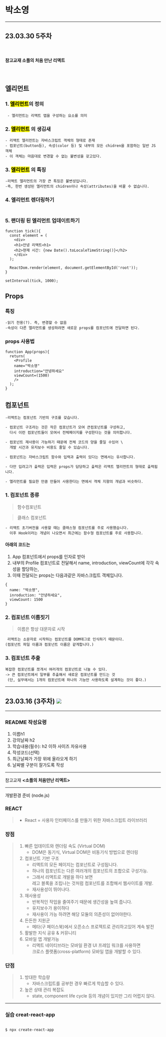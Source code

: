 # 박소영
---
## 23.03.30 5주차 
<br>

#### 참고교재 소플의 처음 만난 리액트

<br>

## 엘리먼트
### 1. <mark>엘리먼트</mark>의 정의
~~~
 - 엘리먼트는 리액트 앱을 구성하는 요소를 의미
~~~
### 2. <mark>엘리먼트</mark> 의 생김새
~~~
- 리액트 엘리먼트는 자바스크립트 객체의 형태로 존재
- 컴포넌트(button등), 속성(color 등) 및 내부의 모든 chidren을 포함하는 일반 JS 객체
- 이 객체는 마음대로 변경할 수 없는 불변성을 갖고있다.
~~~
### 3. <mark>엘리먼트</mark> 의 특징
~~~
-리액트 엘리먼트의 가장 큰 특징은 불변성입니다.
-즉, 한번 생성된 엘리먼트의 chidren이나 속성(attributes)을 바꿀 수 없습니다.
~~~

### 4. 엘리먼트 렌더링하기 <br><br>

### 5. 랜더링 된 엘리먼트 업데이트하기

```
function tick(){
  const element = (
    <div>
    <h1>안녕 리액트<h1>
    <h2>현재 시간: {new Date().toLocaleTimeString()}</h2>
    </div>
  );

  ReactDom.render(element, document.getElementById('root'));
}

setInterval(tick, 1000);
```
## Props

### 특징
~~~
-읽기 전용(?). 즉, 변경할 수 없음
-속성이 다른 엘리먼트를 생성하려면 새로운 props를 컴포넌트에 전달하면 된다.
~~~

### props 사용법
```
function App(props){
  return(
    <Profile
    name="박소영"
    introduction="안녕하세요"
    viewCount=(1500)
    />
  );
}
```

## 컴포넌트
~~~
-리액트는 컴포넌트 기반의 구조를 갖습니다.

- 컴포넌트 구조라는 것은 작은 컴포넌트가 모여 큰컴포넌트를 구성하고,
  다시 이런 컴포넌트들이 모여서 전체페이지를 구성한다는 것을 의미합니다.

- 컴포넌트 재사용이 가능하기 때문에 전체 코드의 양을 줄일 수있어 \
  개발 시간과 유지보수 비용도 줄일 수 있습니다.

- 컴포넌트는 자바스크립트 함수와 입력과 출력이 있다는 면에서는 유사합니다.

- 다만 입려고가 출력은 입력은 props가 담당하고 출력은 리액트 엘리먼트의 형태로 출력됩니다.

- 엘리먼트를 필요한 만큼 만들어 사용한다는 면에서 객체 지향의 개념과 비슷하다.
~~~



### 1. 컴포넌트 종류
> 함수컴포넌트

> 클래스 컴포넌트
~~~
- 리액트 초기버전을 사용할 때는 클래스형 컴포넌트를 주로 사용했습니다.
  이후 Hook이라는 개념이 나오면서 최근에는 함수형 컴포넌트를 주로 사용합니다.
~~~
#### 아래의 코드는
1. App 컴포넌트에서 props를 인자로 받아
2. 내부의 Profile 컴포넌트로 전달해서 name, introduction, viewCount에 각각 속성을 할당하는,
3. 이때 전달되는 props는 다음과같은 자바스크립트 객체입니다.

```
{
  name: "박소영",
  inroduction: "안녕하세요",
  viewCount: 1500
}
```
### 2. 컴포넌트 이름짓기

> 이름은 항상 대문자로 시작
~~~
 리액트는 소문자로 시작하는 컴포넌트를 DOM태그로 인식하기 때문이다.
(컴포넌트 파일 이름과 컴포넌트 이름은 같게합니다.)
~~~
### 3.  컴포넌트 추출

~~~
복잡한 컴포넌트를 쪼개서 여러개의 컴포넌트로 나눌 수 있다.
-> 큰 컴포넌트에서 일부를 추출해서 새로운 컴포넌트를 만드는 것
 (단, 실무에서는 1개의 컴포넌트에 하나의 기능만 사용하도록 설계하는 것이 좋다.)
~~~





---
## 23.03.16 (3주차) <img src="https://img.shields.io/badge/React-61DAFB?style=flat&logo=React&logoColor=white"/>
---
###  README 작성요령 
 

1. 이름h1
2. 강의날짜 h2
3. 학습내용(필수): h2 이하 사이즈 자유사용
4. 작성코드(선택)
5. 최근날짜가 가장 위에 올라오게 하기
6. 날짜별 구분이 잘가도록 작성

---



참고교재 **<소플의 처음만난 리액트>**

---
개발환경 준비 (node.js)
###  **REACT**
 >- React = 사용자 인터페이스를 만들기 위한 자바스크립트 라이브러리
 
 ### **장점**
 >1.  빠른 업데이트와 렌더링 속도 (Virtual DOM)
 >       - DOM은 동기식, Virtual DOM은 비동기식 방법으로 렌더링
 >2. 컴포넌트 기반 구조
 >    - 리액트의 모든 페이지는 컴포넌트로 구성됩니다.
 >    - 하나의 컴포넌트는 다른 여러개의 컴포넌트의 조합으로 구성가능.
 >    - 그래서 리액트로 개발을 하다 보면 <br> 레고 블록을 조립나는 것처럼 컴포넌트를 조합해서 웹사이트를 개발.
 >    - 재사용성이 뛰어나다.
 >3. 재사용성
 >    - 반복적인 작업을 줄여주기 때문에 생간성을 높여 줍니다.
 >    - 유지보수가 용이하다
 >    - 재사용이 가능 하려면 해당 모듈의 의존성이 없어야한다.
 >4. 든든한 지원군
 >    - 메타(구 페이스북)에서 오픈소스 프로젝트로 관리하고있어 계속 발전
 >5. 활발한 지식 공유 & 커뮤니티 
 >6. 모바일 앱 개발가능
 >    - 리액트 네이티브라는 모바일 환경 UI 프레임 워크를 사용하면<br> 크로스 플랫폼(cross-platform) 모바일 앱을 개발할 수 있다.

### **단점**
>1. 방대한 학습량
>    - 자바스크립트를 공부한 경우 빠르게 학습할 수 있다.
>2. 높은 상태 관리 복잡도
>    - state, component life cycle 등의 개념이 있지만 그리 어렵지 않다.

---
### **실습 creat-react-app**

<pre>
<code>
$ npx create-react-app
</code>
</pre>
